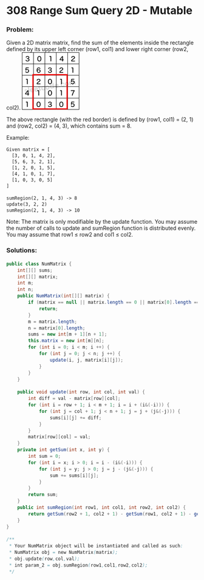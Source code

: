 # 308 Range Sum Query 2D - Mutable

### Problem:
Given a 2D matrix matrix, find the sum of the elements inside the rectangle defined by its upper left corner (row1, col1) and lower right corner (row2, col2).
![](/assets/range_sum_query_2d.png)

The above rectangle (with the red border) is defined by (row1, col1) = (2, 1) and (row2, col2) = (4, 3), which contains sum = 8.

Example:
```
Given matrix = [
  [3, 0, 1, 4, 2],
  [5, 6, 3, 2, 1],
  [1, 2, 0, 1, 5],
  [4, 1, 0, 1, 7],
  [1, 0, 3, 0, 5]
]

sumRegion(2, 1, 4, 3) -> 8
update(3, 2, 2)
sumRegion(2, 1, 4, 3) -> 10
```

Note:
The matrix is only modifiable by the update function.
You may assume the number of calls to update and sumRegion function is distributed evenly.
You may assume that row1 ≤ row2 and col1 ≤ col2.

### Solutions:

```java
public class NumMatrix {
    int[][] sums;
    int[][] matrix;
    int m;
    int n;
    public NumMatrix(int[][] matrix) {
        if (matrix == null || matrix.length == 0 || matrix[0].length == 0) {
            return;
        }
        m = matrix.length;
        n = matrix[0].length;
        sums = new int[m + 1][n + 1];
        this.matrix = new int[m][n];
        for (int i = 0; i < m; i ++) {
            for (int j = 0; j < n; j ++) {
                update(i, j, matrix[i][j]);        
            }
        }
    }
    
    public void update(int row, int col, int val) {
        int diff = val - matrix[row][col];
        for (int i = row + 1; i < m + 1; i = i + (i&(-i))) {
            for (int j = col + 1; j < n + 1; j = j + (j&(-j))) {
                sums[i][j] += diff;
            }
        }
        matrix[row][col] = val;
    }
    private int getSum(int x, int y) {
        int sum = 0;
        for (int i = x; i > 0; i = i - (i&(-i))) {
            for (int j = y; j > 0; j = j - (j&(-j))) {
                sum += sums[i][j];
            }
        }
        return sum;
    }
    public int sumRegion(int row1, int col1, int row2, int col2) {
        return getSum(row2 + 1, col2 + 1) - getSum(row1, col2 + 1) - getSum(row2 + 1, col1) + getSum(row1, col1);
    }
}

/**
 * Your NumMatrix object will be instantiated and called as such:
 * NumMatrix obj = new NumMatrix(matrix);
 * obj.update(row,col,val);
 * int param_2 = obj.sumRegion(row1,col1,row2,col2);
 */
```

```java

```